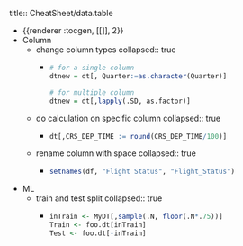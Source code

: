 title:: CheatSheet/data.table

- {{renderer :tocgen, [[]], 2}}
- Column
	- change column types
	  collapsed:: true
		- ```r
		  # for a single column
		  dtnew = dt[, Quarter:=as.character(Quarter)]
		  
		  # for multiple column
		  dtnew = dt[,lapply(.SD, as.factor)]
		  ```
	- do calculation on specific column
	  collapsed:: true
		- ```r
		  dt[,CRS_DEP_TIME := round(CRS_DEP_TIME/100)]
		  ```
	- rename column with space
	  collapsed:: true
		- ```r
		  setnames(df, "Flight Status", "Flight_Status")
		  ```
- ML
	- train and test split
	  collapsed:: true
		- ```r
		  inTrain <- MyDT[,sample(.N, floor(.N*.75))]
		  Train <- foo.dt[inTrain]
		  Test <- foo.dt[-inTrain]
		  ```